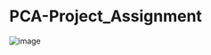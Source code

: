 # PCA-Project_Assignment
![image](https://user-images.githubusercontent.com/91583833/157816077-44b2d552-3b1d-4547-86aa-7b5caada1a0a.png)
